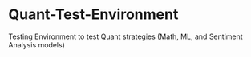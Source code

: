 # Quant-Test-Environment
Testing Environment to test Quant strategies (Math, ML, and Sentiment Analysis models)
